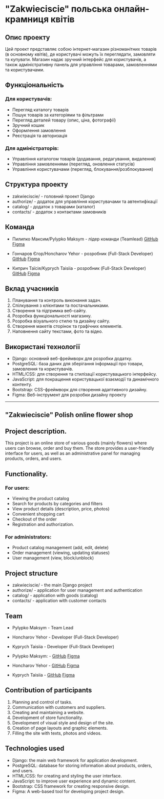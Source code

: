 # "Zakwieciscie" польська онлайн-крамниця квітів

## Опис проекту

Цей проект представляє собою інтернет-магазин різноманітних товарів (в основному квітів), де користувачі можуть їх переглядати, замовляти та купувати. Магазин надає зручний інтерфейс для користувачів, а також адміністративну панель для управління товарами, замовленнями та користувачами.

## Функціональність

### Для користувачів:
- Перегляд каталогу товарів
- Пошук товарів за категоріями та фільтрами
- Перегляд деталей товару (опис, ціна, фотографії)
- Зручний кошик
- Оформлення замовлення
- Реєстрація та авторизація

### Для адміністраторів:
- Управління каталогом товарів (додавання, редагування, видалення)
- Управління замовленнями (перегляд, оновлення статусів)
- Управління користувачами (перегляд, блокування/розблокування)

## Структура проекту

- zakwieciscie/ - головний проект Django
- authorize/ - додаток для управління користувачами та автентифікації
- catalog/ - додаток з товарами (каталог)
- contacts/ - додаток з контактами замовників

## Команда

- Пилипко Максим/Pylypko Maksym - лідер команди (Teamlead)
[GitHub](https://github.com/MaxPylypko) [Figma](https://www.figma.com/@7683301f_66d3_4)

- Гончаров Єгор/Honcharov Yehor - розробник (Full-Stack Developer)
[GitHub](https://github.com/YehorHoncharov) [Figma](https://www.figma.com/@d4a8c8c6_69dd_4)

- Киприч Таїсія/Kyprych Taisiia - розробник (Full-Stack Developer)
[GitHub](https://github.com/Taisiia773) [Figma](https://www.figma.com/@taisiiakiprych)

## Вклад учасників

1. Планування та контроль виконання задач.
2. Спілкування з клієнтами та постачальниками.
3. Створення та підтримка веб-сайту.
4. Розробка функціональності магазину.
5. Розробка візуального стилю та дизайну сайту.
6. Створення макетів сторінок та графічних елементів.
7. Наповнення сайту текстами, фото та відео.

## Використані технології

- Django: основний веб-фреймворк для розробки додатку.
- PostgreSQL: база даних для зберігання інформації про товари, замовлення та користувачів.
- HTML/CSS: для створення та стилізації користувацького інтерфейсу.
- JavaScript: для покращення користувацької взаємодії та динамічного контенту.
- Bootstrap: CSS-фреймворк для створення адаптивного дизайну.
- Figma: Веб-інструмент для розробки дизайну проекту

---

## "Zakwieciscie" Polish online flower shop

## Project description.

This project is an online store of various goods (mainly flowers) where users can browse, order and buy them. The store provides a user-friendly interface for users, as well as an administrative panel for managing products, orders, and users.

## Functionality.

### For users:
- Viewing the product catalog
- Search for products by categories and filters
- View product details (description, price, photos)
- Convenient shopping cart
- Checkout of the order
- Registration and authorization.

### For administrators:
- Product catalog management (add, edit, delete)
- Order management (viewing, updating statuses)
- User management (view, block/unblock)

## Project structure

- zakwieciscie/ - the main Django project
- authorize/ - application for user management and authentication
- catalog/ - application with goods (catalog)
- contacts/ - application with customer contacts

## Team

- Pylypko Maksym - Team Lead
- Honcharov Yehor - Developer (Full-Stack Developer)
- Kyprych Taisiia - Developer (Full-Stack Developer)

- Pylypko Maksym: - [GitHub](https://github.com/MaxPylypko) [Figma](https://www.figma.com/@7683301f_66d3_4)
- Honcharov Yehor - [GitHub](https://github.com/YehorHoncharov) [Figma](https://www.figma.com/@d4a8c8c6_69dd_4)
- Kyprych Taisiia - [GitHub](https://github.com/Taisiia773) [Figma](https://www.figma.com/@taisiiakiprych)

## Contribution of participants

1. Planning and control of tasks.
2. Communication with customers and suppliers.
3. Creating and maintaining a website.
4. Development of store functionality.
5. Development of visual style and design of the site.
6. Creation of page layouts and graphic elements.
7. Filling the site with texts, photos and videos.

## Technologies used

- Django: the main web framework for application development.
- PostgreSQL: database for storing information about products, orders, and users.
- HTML/CSS: for creating and styling the user interface.
- JavaScript: to improve user experience and dynamic content.
- Bootstrap: CSS framework for creating responsive design.
- Figma: A web-based tool for developing project design.

